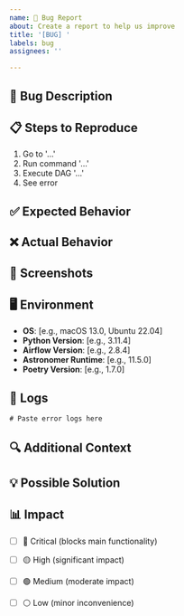 ```yaml
---
name: 🐛 Bug Report
about: Create a report to help us improve
title: '[BUG] '
labels: bug
assignees: ''

---
```


## 🐛 Bug Description

<!-- A clear and concise description of what the bug is -->



## 📋 Steps to Reproduce

1. Go to '...'
2. Run command '...'
3. Execute DAG '...'
4. See error

## ✅ Expected Behavior

<!-- A clear and concise description of what you expected to happen -->



## ❌ Actual Behavior

<!-- What actually happened -->



## 📸 Screenshots

<!-- If applicable, add screenshots to help explain your problem -->



## 🖥️ Environment

- **OS**: [e.g., macOS 13.0, Ubuntu 22.04]
- **Python Version**: [e.g., 3.11.4]
- **Airflow Version**: [e.g., 2.8.4]
- **Astronomer Runtime**: [e.g., 11.5.0]
- **Poetry Version**: [e.g., 1.7.0]

## 📝 Logs

<!-- Paste relevant logs here -->

```
# Paste error logs here
```

## 🔍 Additional Context

<!-- Add any other context about the problem here -->



## 💡 Possible Solution

<!-- If you have an idea on how to fix it, describe it here -->



## 📊 Impact

<!-- How critical is this bug? -->

- [ ] 🔴 Critical (blocks main functionality)
- [ ] 🟡 High (significant impact)
- [ ] 🟢 Medium (moderate impact)
- [ ] ⚪ Low (minor inconvenience)

